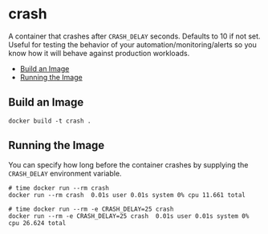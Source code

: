 # crash

A container that crashes after `CRASH_DELAY` seconds. Defaults to 10 if not set.
Useful for testing the behavior of your automation/monitoring/alerts so you
know how it will behave against production workloads.

<!-- TOC depthFrom:2 depthTo:6 withLinks:1 updateOnSave:1 orderedList:0 -->

- [Build an Image](#build-an-image)
- [Running the Image](#running-the-image)

<!-- /TOC -->

## Build an Image

`docker build -t crash .`

## Running the Image

You can specify how long before the container crashes by supplying the
`CRASH_DELAY` environment variable.

```
# time docker run --rm crash
docker run --rm crash  0.01s user 0.01s system 0% cpu 11.661 total
```

```
# time docker run --rm -e CRASH_DELAY=25 crash
docker run --rm -e CRASH_DELAY=25 crash  0.01s user 0.01s system 0% cpu 26.624 total
```